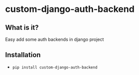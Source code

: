 # custom-django-auth-backend

## What is it?
  Easy add some auth backends in django project

## Installation
  * `pip install custom-django-auth-backend`
